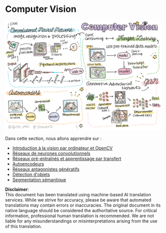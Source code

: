 # Computer Vision

![Résumé du contenu de la vision par ordinateur dans un doodle](../../../../translated_images/ai-computervision.6506ebebac3fbf76cdb78989d7d3dfea87e88285c0feaade53aa7804a22b248f.it.png)

Dans cette section, nous allons apprendre sur :

* [Introduction à la vision par ordinateur et OpenCV](06-IntroCV/README.md)
* [Réseaux de neurones convolutionnels](07-ConvNets/README.md)
* [Réseaux pré-entraînés et apprentissage par transfert](08-TransferLearning/README.md) 
* [Autoencodeurs](09-Autoencoders/README.md)
* [Réseaux antagonistes génératifs](10-GANs/README.md)
* [Détection d'objets](11-ObjectDetection/README.md)
* [Segmentation sémantique](12-Segmentation/README.md)

**Disclaimer**:  
This document has been translated using machine-based AI translation services. While we strive for accuracy, please be aware that automated translations may contain errors or inaccuracies. The original document in its native language should be considered the authoritative source. For critical information, professional human translation is recommended. We are not liable for any misunderstandings or misinterpretations arising from the use of this translation.